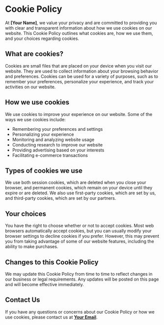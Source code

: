 # Cookie Policy

At **[Your Name]**, we value your privacy and are committed to providing you with clear and transparent information about how we use cookies on our website. This Cookie Policy outlines what cookies are, how we use them, and your choices regarding cookies.

## What are cookies?

Cookies are small files that are placed on your device when you visit our website. They are used to collect information about your browsing behavior and preferences. Cookies can be used for a variety of purposes, such as to remember your preferences, personalize your experience, and track your activities on our website.

## How we use cookies

We use cookies to improve your experience on our website. Some of the ways we use cookies include:

- Remembering your preferences and settings
- Personalizing your experience
- Monitoring and analyzing website usage
- Conducting research to improve our website
- Providing advertising based on your interests
- Facilitating e-commerce transactions

## Types of cookies we use

We use both session cookies, which are deleted when you close your browser, and permanent cookies, which remain on your device until they expire or are deleted. We also use first-party cookies, which are set by us, and third-party cookies, which are set by our partners.

## Your choices

You have the right to choose whether or not to accept cookies. Most web browsers automatically accept cookies, but you can usually modify your browser settings to decline cookies if you prefer. However, this may prevent you from taking advantage of some of our website features, including the ability to make purchases.

## Changes to this Cookie Policy

We may update this Cookie Policy from time to time to reflect changes in our business or legal requirements. Any updates will be posted on this page and will become effective immediately.

## Contact Us

If you have any questions or concerns about our Cookie Policy or how we use cookies, please contact us at **[Your Email](mailto:email@example.com)**.
